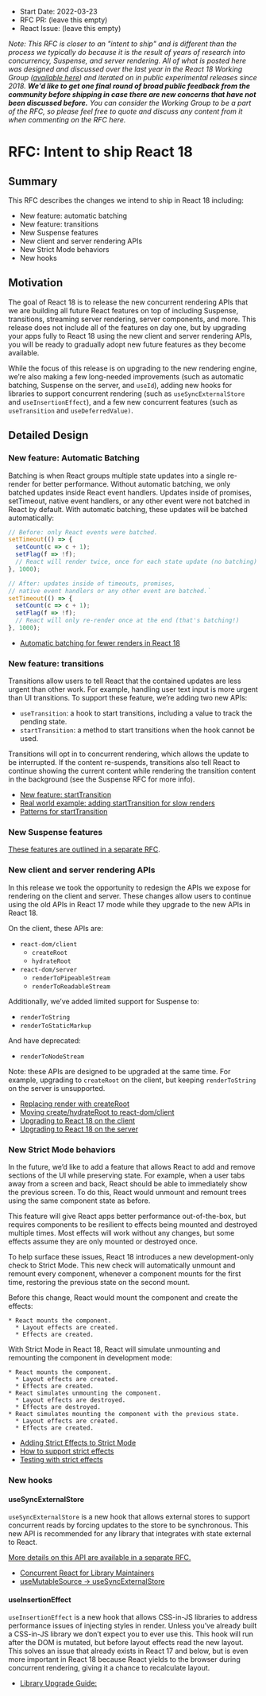 - Start Date: 2022-03-23
- RFC PR: (leave this empty)
- React Issue: (leave this empty)

_Note: This RFC is closer to an "intent to ship" and is different than the
process we typically do because it is the result of years of research into
concurrency, Suspense, and server rendering. All of what is posted here was
designed and discussed over the last year in the React 18 Working Group
([available here](https://github.com/reactwg/react-18/discussions)) and iterated
on in public experimental releases since 2018. **We'd like to get one final
round of broad public feedback from the community before shipping in case there
are new concerns that have not been discussed before.** You can consider the
Working Group to be a part of the RFC, so please feel free to quote and discuss
any content from it when commenting on the RFC here._

# RFC: Intent to ship React 18

## Summary

This RFC describes the changes we intend to ship in React 18 including:

* New feature: automatic batching
* New feature: transitions
* New Suspense features
* New client and server rendering APIs
* New Strict Mode behaviors
* New hooks

## Motivation

The goal of React 18 is to release the new concurrent rendering APIs that we are building all future React features on top of including Suspense, transitions, streaming server rendering, server components, and more. This release does not include all of the features on day one, but by upgrading your apps fully to React 18 using the new client and server rendering APIs, you will be ready to gradually adopt new future features as they become available.

While the focus of this release is on upgrading to the new rendering engine, we’re also making a few long-needed improvements (such as automatic batching, Suspense on the server, and `useId`), adding new hooks for libraries to support concurrent rendering (such as `useSyncExternalStore` and `useInsertionEffect`), and a few new concurrent features (such as `useTransition` and `useDeferredValue)`.

## Detailed Design

### New feature: Automatic Batching

Batching is when React groups multiple state updates into a single re-render for better performance. Without automatic batching, we only batched updates inside React event handlers. Updates inside of promises, setTimeout, native event handlers, or any other event were not batched in React by default. With automatic batching, these updates will be batched automatically:

```js
// Before: only React events were batched.
setTimeout(() => {
  setCount(c => c + 1);
  setFlag(f => !f);
  // React will render twice, once for each state update (no batching)
}, 1000);

// After: updates inside of timeouts, promises,
// native event handlers or any other event are batched.`
setTimeout(() => {
  setCount(c => c + 1);
  setFlag(f => !f);
  // React will only re-render once at the end (that's batching!)
}, 1000);
```

* [Automatic batching for fewer renders in React 18](https://github.com/reactwg/react-18/discussions/21)

### New feature: transitions

Transitions allow users to tell React that the contained updates are less urgent than other work. For example, handling user text input is more urgent than UI transitions. To support these feature, we’re adding two new APIs:

* `useTransition`: a hook to start transitions, including a value to track the pending state.
* `startTransition`: a method to start transitions when the hook cannot be used.

Transitions will opt in to concurrent rendering, which allows the update to be interrupted. If the content re-suspends, transitions also tell React to continue showing the current content while rendering the transition content in the background (see the Suspense RFC for more info).

* [New feature: startTransition](https://github.com/reactwg/react-18/discussions/41)
* [Real world example: adding startTransition for slow renders](https://github.com/reactwg/react-18/discussions/65)
* [Patterns for startTransition](https://github.com/reactwg/react-18/discussions/100)

### New Suspense features

[These features are outlined in a separate RFC](https://github.com/reactjs/rfcs/pull/213).

### New client and server rendering APIs

In this release we took the opportunity to redesign the APIs we expose for rendering on the client and server. These changes allow users to continue using the old APIs in React 17 mode while they upgrade to the new APIs in React 18.

On the client, these APIs are:

* `react-dom/client`
    * `createRoot`
    * `hydrateRoot`
* `react-dom/server`
    * `renderToPipeableStream`
    * `renderToReadableStream`

Additionally, we’ve added limited support for Suspense to:

* `renderToString`
* `renderToStaticMarkup`

And have deprecated:

* `renderToNodeStream`

Note: these APIs are designed to be upgraded at the same time. For example, upgrading to `createRoot` on the client, but keeping `renderToString` on the server is unsupported.

* [Replacing render with createRoot](https://github.com/reactwg/react-18/discussions/5)
* [Moving create/hydrateRoot to react-dom/client](https://github.com/reactwg/react-18/discussions/125)
* [Upgrading to React 18 on the client](https://github.com/reactwg/react-18/discussions/6)
* [Upgrading to React 18 on the server](https://github.com/reactwg/react-18/discussions/22)

### New Strict Mode behaviors

In the future, we’d like to add a feature that allows React to add and remove sections of the UI while preserving state. For example, when a user tabs away from a screen and back, React should be able to immediately show the previous screen. To do this, React would unmount and remount trees using the same component state as before.

This feature will give React apps better performance out-of-the-box, but requires components to be resilient to effects being mounted and destroyed multiple times. Most effects will work without any changes, but some effects assume they are only mounted or destroyed once.

To help surface these issues, React 18 introduces a new development-only check to Strict Mode. This new check will automatically unmount and remount every component, whenever a component mounts for the first time, restoring the previous state on the second mount.

Before this change, React would mount the component and create the effects:

```
* React mounts the component.
  * Layout effects are created.
  * Effects are created.
```

With Strict Mode in React 18, React will simulate unmounting and remounting the component in development mode:

```
* React mounts the component.
  * Layout effects are created.
  * Effects are created.
* React simulates unmounting the component.
  * Layout effects are destroyed.
  * Effects are destroyed.
* React simulates mounting the component with the previous state.
  * Layout effects are created.
  * Effects are created.
```

* [Adding Strict Effects to Strict Mode](https://github.com/reactwg/react-18/discussions/19)
* [How to support strict effects](https://github.com/reactwg/react-18/discussions/18)
* [Testing with strict effects](https://github.com/reactwg/react-18/discussions/17)

### New hooks

#### useSyncExternalStore

`useSyncExternalStore` is a new hook that allows external stores to support concurrent reads by forcing updates to the store to be synchronous. This new API is recommended for any library that integrates with state external to React. 

[More details on this API are available in a separate RFC.](https://github.com/reactjs/rfcs/pull/214)

* [Concurrent React for Library Maintainers](https://github.com/reactwg/react-18/discussions/70)
* [useMutableSource → useSyncExternalStore](https://github.com/reactwg/react-18/discussions/86)

#### useInsertionEffect

`useInsertionEffect` is a new hook that allows CSS-in-JS libraries to address performance issues of injecting styles in render. Unless you’ve already built a CSS-in-JS library we don’t expect you to ever use this. This hook will run after the DOM is mutated, but before layout effects read the new layout. This solves an issue that already exists in React 17 and below, but is even more important in React 18 because React yields to the browser during concurrent rendering, giving it a chance to recalculate layout. 

* [Library Upgrade Guide: <style> (most CSS-in-JS libs)](https://github.com/reactwg/react-18/discussions/110)
* [Add useInsertionEffect](https://github.com/facebook/react/pull/21913)

#### useId

`useId` is a new hook for generating unique IDs on both the client and server, while avoiding hydration mismatches. This solves an issue that already exists in React 17 and below, but it’s even more important in React 18 because of how our streaming server renderer delivers HTML out-of-order. 

* [Intent to Ship: useId](https://github.com/reactwg/react-18/discussions/111)

Thanks @n8mellis for the original [RFC for isomorphic IDs.](https://github.com/reactjs/rfcs/pull/32)

## Drawbacks

Some of the links above include descriptions of drawbacks. Additionally, new React features that rely on concurrent rendering or streaming may impose additional limitations on the ecosystem libraries that want to be compatible with them. We’ve worked to address these concerns in the working group, but please let us know if you have feedback on a use case that isn’t covered.

## Alternatives

Overall, the premise of these changes is that concurrent rendering unlocks powerful features that significantly improve the user experience, and yet feel natural to use to an application developer. You can watch the [React 18 keynote](https://www.youtube.com/watch?v=FZ0cG47msEk) to learn more about our vision.

An alternative would be to not pursue concurrent rendering as a unified strategy and instead try to solve each of the problems in isolation. So far, the programming model we’re pursuing has allowed us to make significant under-the-hood improvements (for example, streaming HTML and selective hydration) with barely any API changes, and then build more features (like transitions) on top. This makes us optimistic we’re on the right track.

Note: in some cases, based on feedback from the working group, entire APIs were redesigned. For example, we originally thought to solve the external store problem using the [useMutableSource RFC](https://github.com/reactjs/rfcs/pull/147), but re-designed it as `useSyncExternalStore`.

See the Working Group links in each section for the design decisions and alternatives that were considered per feature.

## Adoption strategy

As shared in [The Plan for React 18](https://reactjs.org/blog/2021/06/08/the-plan-for-react-18.html), based on feedback from the community, we’ve redesigned the upgrade strategy for concurrent features to allow for gradual adoption. That means, instead of an all-or-nothing “mode”, concurrent rendering will only be enabled for updates triggered by one of the new features. By default, React will continue to render the same as it did in React 17.

In practice, this means you will be able to adopt React 18 without rewrites and try the new features at your own pace.

* [What happened to concurrent “mode”](https://github.com/reactwg/react-18/discussions/64)

## How we teach this

We’re in the process of updating the docs to explain the new features and behavior. We’ve also worked with educators in the Working Group to understand how to teach these features as they were created, and speakers at React Conf 2021 on talks deep diving into the details.

* [React Working Group Q&A](https://github.com/reactwg/react-18/discussions/categories/q-a)
* [Glossary + Explain Like I’m Five](https://github.com/reactwg/react-18/discussions/46)
* [React Conf 2021](https://conf.reactjs.org/stage)

## Credits

Credit for these features are too many to count, but special thanks to the React 18 Working Group without whom this release would not be possible. 
